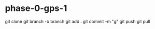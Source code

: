 phase-0-gps-1
=============
git clone 
git branch -b branch
git add .
git commit -m "g"
git push
git pull
